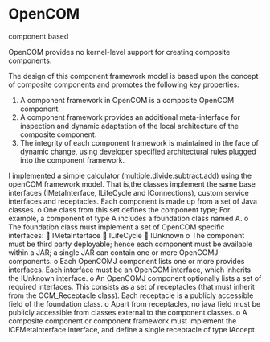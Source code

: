 # OpenCOM
component based

OpenCOM provides no kernel-level support for creating composite components.

The design of this component framework model is based upon the concept of composite components and promotes the following key properties:
1. A component framework in OpenCOM is a composite OpenCOM component.
2. A component framework provides an additional meta-interface for inspection
and dynamic adaptation of the local architecture of the composite component.
3. The integrity of each component framework is maintained in the face of dynamic change, using developer specified architectural rules plugged into the
component framework.

I implemented a simple calculator (multiple.divide.subtract.add) using the openCOM framework model.
That is,the classes  implement the same base interfaces (IMetaInterface, ILifeCycle and IConnections), custom service interfaces and 
receptacles.
Each component is made up from a set of Java classes.
o One class from this set defines the component type; For example, a component of type A includes a foundation class named A.
o The foundation class must implement a set of OpenCOM specific interfaces:
􏰀 IMetaInterface 􏰀 ILifeCycle
􏰀 IUnknown
o The component must be third party deployable; hence each component must be available within a JAR; a single JAR can contain one or more OpenCOMJ components.
o Each OpenCOMJ component lists one or more provides interfaces. Each interface must be an OpenCOM interface, which inherits the IUnknown interface.
o An OpenCOMJ component optionally lists a set of required interfaces. This consists as a set of receptacles (that must inherit from the OCM_Receptacle class). Each receptacle is a publicly accessible field of the foundation class.
o Apart from receptacles, no java field must be publicly accessible from classes external to the component classes.
o A composite component or component framework must implement the ICFMetaInterface interface, and define a single receptacle 
of type IAccept.
